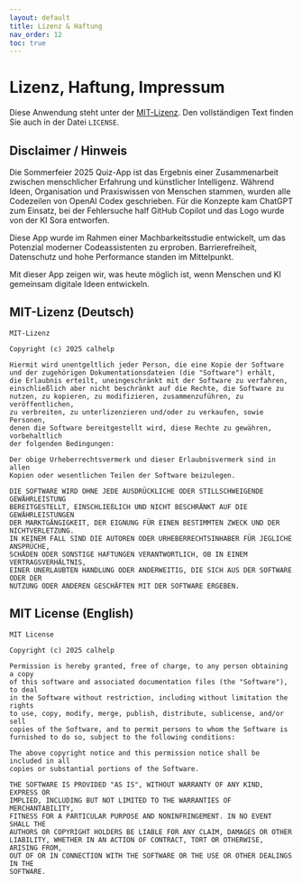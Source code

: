 ```yaml
---
layout: default
title: Lizenz & Haftung
nav_order: 12
toc: true
---
```


# Lizenz, Haftung, Impressum

Diese Anwendung steht unter der [MIT-Lizenz](https://opensource.org/licenses/MIT). Den vollständigen Text finden Sie auch in der Datei `LICENSE`.

## Disclaimer / Hinweis

Die Sommerfeier 2025 Quiz-App ist das Ergebnis einer Zusammenarbeit zwischen menschlicher Erfahrung und künstlicher Intelligenz. Während Ideen, Organisation und Praxiswissen von Menschen stammen, wurden alle Codezeilen von OpenAI Codex geschrieben. Für die Konzepte kam ChatGPT zum Einsatz, bei der Fehlersuche half GitHub Copilot und das Logo wurde von der KI Sora entworfen.

Diese App wurde im Rahmen einer Machbarkeitsstudie entwickelt, um das Potenzial moderner Codeassistenten zu erproben. Barrierefreiheit, Datenschutz und hohe Performance standen im Mittelpunkt.

Mit dieser App zeigen wir, was heute möglich ist, wenn Menschen und KI gemeinsam digitale Ideen entwickeln.

## MIT-Lizenz (Deutsch)

```
MIT-Lizenz

Copyright (c) 2025 calhelp

Hiermit wird unentgeltlich jeder Person, die eine Kopie der Software
und der zugehörigen Dokumentationsdateien (die "Software") erhält,
die Erlaubnis erteilt, uneingeschränkt mit der Software zu verfahren,
einschließlich aber nicht beschränkt auf die Rechte, die Software zu
nutzen, zu kopieren, zu modifizieren, zusammenzuführen, zu veröffentlichen,
zu verbreiten, zu unterlizenzieren und/oder zu verkaufen, sowie Personen,
denen die Software bereitgestellt wird, diese Rechte zu gewähren, vorbehaltlich
der folgenden Bedingungen:

Der obige Urheberrechtsvermerk und dieser Erlaubnisvermerk sind in allen
Kopien oder wesentlichen Teilen der Software beizulegen.

DIE SOFTWARE WIRD OHNE JEDE AUSDRÜCKLICHE ODER STILLSCHWEIGENDE GEWÄHRLEISTUNG
BEREITGESTELLT, EINSCHLIEßLICH UND NICHT BESCHRÄNKT AUF DIE GEWÄHRLEISTUNGEN
DER MARKTGÄNGIGKEIT, DER EIGNUNG FÜR EINEN BESTIMMTEN ZWECK UND DER NICHTVERLETZUNG.
IN KEINEM FALL SIND DIE AUTOREN ODER URHEBERRECHTSINHABER FÜR JEGLICHE ANSPRÜCHE,
SCHÄDEN ODER SONSTIGE HAFTUNGEN VERANTWORTLICH, OB IN EINEM VERTRAGSVERHÄLTNIS,
EINER UNERLAUBTEN HANDLUNG ODER ANDERWEITIG, DIE SICH AUS DER SOFTWARE ODER DER
NUTZUNG ODER ANDEREN GESCHÄFTEN MIT DER SOFTWARE ERGEBEN.
```

## MIT License (English)

```
MIT License

Copyright (c) 2025 calhelp

Permission is hereby granted, free of charge, to any person obtaining a copy
of this software and associated documentation files (the "Software"), to deal
in the Software without restriction, including without limitation the rights
to use, copy, modify, merge, publish, distribute, sublicense, and/or sell
copies of the Software, and to permit persons to whom the Software is
furnished to do so, subject to the following conditions:

The above copyright notice and this permission notice shall be included in all
copies or substantial portions of the Software.

THE SOFTWARE IS PROVIDED "AS IS", WITHOUT WARRANTY OF ANY KIND, EXPRESS OR
IMPLIED, INCLUDING BUT NOT LIMITED TO THE WARRANTIES OF MERCHANTABILITY,
FITNESS FOR A PARTICULAR PURPOSE AND NONINFRINGEMENT. IN NO EVENT SHALL THE
AUTHORS OR COPYRIGHT HOLDERS BE LIABLE FOR ANY CLAIM, DAMAGES OR OTHER
LIABILITY, WHETHER IN AN ACTION OF CONTRACT, TORT OR OTHERWISE, ARISING FROM,
OUT OF OR IN CONNECTION WITH THE SOFTWARE OR THE USE OR OTHER DEALINGS IN THE
SOFTWARE.
```

